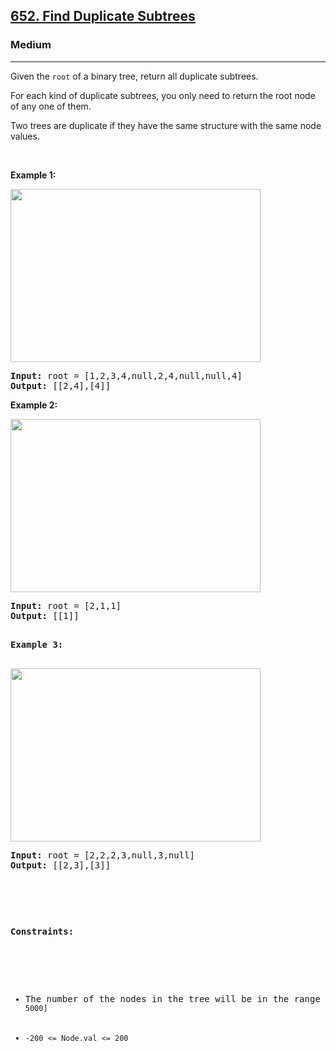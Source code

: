 <h2><a href="https://leetcode.com/problems/find-duplicate-subtrees/">652. Find Duplicate Subtrees</a></h2><h3>Medium</h3><hr><div><p>Given the <code>root</code> of a binary tree, return all duplicate subtrees.

For each kind of duplicate subtrees, you only need to return the root node of any one of them.

Two trees are duplicate if they have the same structure with the same node values.
<p>&nbsp;</p>
<p><strong>Example 1:</strong></p>
<img alt="" src="https://assets.leetcode.com/uploads/2020/08/16/e1.jpg" style="width: 400px; height: 277px;">
<pre><strong>Input:</strong> root = [1,2,3,4,null,2,4,null,null,4]
<strong>Output:</strong> [[2,4],[4]]
</pre>

<p><strong>Example 2:</strong></p>
<img alt="" src="https://assets.leetcode.com/uploads/2020/08/16/e2.jpg" style="width: 400px; height: 277px;">
<pre><strong>Input:</strong> root = [2,1,1]
<strong>Output:</strong> [[1]]

<p><strong>Example 3:</strong></p>
<img alt="" src="https://assets.leetcode.com/uploads/2020/08/16/e33.jpg" style="width: 400px; height: 277px;">
<pre><strong>Input:</strong> root = [2,2,2,3,null,3,null]
<strong>Output:</strong> [[2,3],[3]]

<p>&nbsp;</p>
<p><strong>Constraints:</strong></p>

<ul>
	<li>The number of the nodes in the tree will be in the range <code>[1, 5000]</code></li>
	<li><code>-200 <= Node.val <= 200</code></li>
</ul>
</div>
